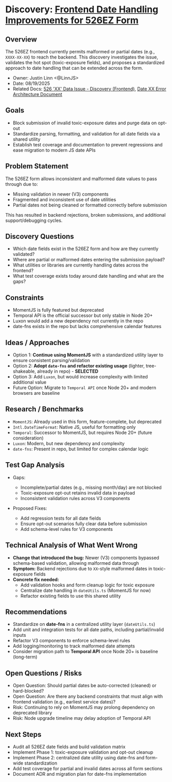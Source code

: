 # Discovery: [Frontend Date Handling Improvements for 526EZ Form](https://github.com/department-of-veterans-affairs/va.gov-team/issues/110024)

## Overview

The 526EZ frontend currently permits malformed or partial dates (e.g., `XXXX-XX-XX`) to reach the backend.
This discovery investigates the issue, validates the hot spot (toxic-exposure fields), and proposes a standardized approach to date handling that can be extended across the form.

- Owner: Justin Linn <@LinnJS>
- Date: 08/19/2025
- Related Docs: [526 'XX' Data Issue - Discovery (Frontend)](https://github.com/department-of-veterans-affairs/va.gov-team/issues/108295), [Date XX Error Architecture Document](./526_date_xx_architecture.md)

## Goals

- Block submission of invalid toxic-exposure dates and purge data on opt-out
- Standardize parsing, formatting, and validation for all date fields via a shared utility
- Establish test coverage and documentation to prevent regressions and ease migration to modern JS date APIs

## Problem Statement

The 526EZ form allows inconsistent and malformed date values to pass through due to:

- Missing validation in newer (V3) components
- Fragmented and inconsistent use of date utilities
- Partial dates not being cleaned or formatted correctly before submission

This has resulted in backend rejections, broken submissions, and additional support/debugging cycles.

## Discovery Questions

- Which date fields exist in the 526EZ form and how are they currently validated?
- Where are partial or malformed dates entering the submission payload?
- What utilities or libraries are currently handling dates across the frontend?
- What test coverage exists today around date handling and what are the gaps?

## Constraints

- MomentJS is fully featured but deprecated
- Temporal API is the official successor but only stable in Node 20+
- Luxon would add a new dependency not currently in the repo
- date-fns exists in the repo but lacks comprehensive calendar features

## Ideas / Approaches

- Option 1: **Continue using MomentJS** with a standardized utility layer to ensure consistent parsing/validation
- Option 2: **Adopt `date-fns` and refactor existing usage** (lighter, tree-shakeable, already in repo) - **SELECTED**
- Option 3: Add `Luxon`, but would increase complexity with limited additional value
- Future Option: Migrate to `Temporal API` once Node 20+ and modern browsers are baseline

## Research / Benchmarks

- `MomentJS`: Already used in this form, feature-complete, but deprecated
- `Intl.DateTimeFormat`: Native JS, useful for formatting only
- `Temporal`: Successor to MomentJS, but requires Node 20+ (future consideration)
- `Luxon`: Modern, but new dependency and complexity
- `date-fns`: Present in repo, but limited for complex calendar logic

## Test Gap Analysis

- Gaps:
  - Incomplete/partial dates (e.g., missing month/day) are not blocked
  - Toxic-exposure opt-out retains invalid data in payload
  - Inconsistent validation rules across V3 components

- Proposed Fixes:
  - Add regression tests for all date fields
  - Ensure opt-out scenarios fully clear data before submission
  - Add schema-level rules for V3 components

## Technical Analysis of What Went Wrong

- **Change that introduced the bug:** Newer (V3) components bypassed schema-based validation, allowing malformed data through
- **Symptom:** Backend rejections due to `XX`-style malformed dates in toxic-exposure fields
- **Concrete fix needed:**
  - Add validation hooks and form cleanup logic for toxic exposure
  - Centralize date handling in `dateUtils.ts` (MomentJS for now)
  - Refactor existing fields to use this shared utility

## Recommendations

- Standardize on **date-fns** in a centralized utility layer (`dateUtils.ts`)
- Add unit and integration tests for all date paths, including partial/invalid inputs
- Refactor V3 components to enforce schema-level rules
- Add logging/monitoring to track malformed date attempts
- Consider migration path to **Temporal API** once Node 20+ is baseline (long-term)

## Open Questions / Risks

- Open Question: Should partial dates be auto-corrected (cleaned) or hard-blocked?
- Open Question: Are there any backend constraints that must align with frontend validation (e.g., earliest service dates)?
- Risk: Continuing to rely on MomentJS may prolong dependency on deprecated library
- Risk: Node upgrade timeline may delay adoption of Temporal API

## Next Steps

- Audit all 526EZ date fields and build validation matrix
- Implement Phase 1: toxic-exposure validation and opt-out cleanup
- Implement Phase 2: centralized date utility using date-fns and form-wide standardization
- Add test coverage for partial and invalid dates across all form sections
- Document ADR and migration plan for date-fns implementation
